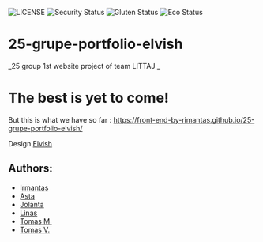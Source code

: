 ![LICENSE](https://img.shields.io/badge/license-MIT-blue.svg?style=flat-square)
![Security Status](https://img.shields.io/security-headers?label=Security&url=https%3A%2F%2Fgithub.com&style=flat-square)
![Gluten Status](https://img.shields.io/badge/Gluten-Free-green.svg)
![Eco Status](https://img.shields.io/badge/ECO-Friendly-green.svg)

# 25-grupe-portfolio-elvish

_25 group 1st website project of team LITTAJ _

# The best is yet to come!

But this is what we have so far : https://front-end-by-rimantas.github.io/25-grupe-portfolio-elvish/


Design [Elvish](http://themesboss.com/elvish/index_6.html)


## Authors:
- [Irmantas](https://github.com/naciort)
- [Asta](https://github.com/juosta)
- [Jolanta](https://github.com/JolantaKrisciukaite)
- [Linas](https://github.com/LinasKri)
- [Tomas M.](https://github.com/TomasTheDankEngine)
- [Tomas V.](https://github.com/Meskiniukas)

